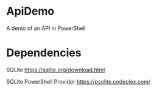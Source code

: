 # ApiDemo

A demo of an API in PowerShell


# Dependencies

SQLite
https://sqlite.org/download.html

SQLite PowerShell Provider
https://psqlite.codeplex.com/
